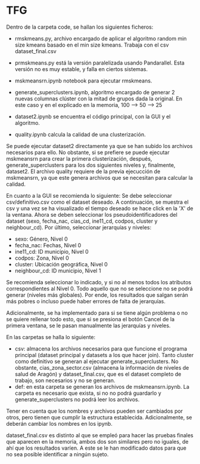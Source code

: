 # TFG

Dentro de la carpeta code, se hallan los siguientes ficheros:

- rmskmeans.py, archivo encargado de aplicar el algoritmo random min size kmeans basado en el min size kmeans. Trabaja con el csv dataset_final.csv
- prmskmeans.py está la versión paralelizada usando Pandarallel. Esta versión no es muy estable, y falla
  en ciertos sistemas.

- mskmeansrn.ipynb notebook para ejecutar rmskmeans.
- generate_superclusters.ipynb, algoritmo encargado de generar 2 nuevas columnas clúster con la mitad de grupos dada la original. En este caso y en el explicado en la memoria, 100 --> 50 --> 25
- dataset2.ipynb se encuentra el código principal, con la GUI y el algoritmo. 
- quality.ipynb calcula la calidad de una clusterización.

Se puede ejecutar dataset2 directamente ya que se han subido los archivos necesarios para ello. No obstante, si se prefiere se puede ejecutar mskmeansrn para crear la primera clusterización, después, generate_superclusters para los dos siguientes niveles y, finalmente, dataset2. El archivo quality requiere de la previa ejecucción de mskmeansrn, ya que este genera archivos que se necesitan para calcular la calidad.

En cuanto a la GUI se recomienda lo siguiente:
  Se debe seleccionar csv/definitivo.csv como el dataset deseado.
  A continuación, se muestra el csv y una vez se ha visualizado el tiempo deseado se hace click en la 'X' de la ventana.
  Ahora se deben seleccionar los pseudoidentificadores del dataset (sexo, fecha_nac, cias_cd, ine11_cd, codpos, cluster y neighbour_cd).
  Por último, seleccionar jerarquías y niveles:
  - sexo: Género, Nivel 0
  - fecha_nac: Fechas, Nivel 0
  - ine11_cd: ID municipio, Nivel 0
  - codpos: Zona, Nivel 0
  - cluster: Ubicación geográfica, Nivel 0
  - neighbour_cd: ID municipio, Nivel 1

Se recomienda seleccionar lo indicado, y si no al menos todos los atributos correspondientes al Nivel 0. 
Todo aquello que no se seleccione no se podrá generar (niveles más globales). Por ende, los resultados que salgan serán más pobres o incluso puede haber errores de falta de jerarquías.

Adicionalmente, se ha implementado para si se tiene algún problema o no se quiere rellenar todo esto, que si se presiona el botón Cancel
de la primera ventana, se le pasan manualmente las jerarquías y niveles.

En las carpetas se halla lo siguiente:
  - csv: almacena los archivos necesarios para que funcione el programa principal (dataset principal y datasets a los que hacer join). Tanto cluster como definitivo  se generan al ejecutar generate_superclusters. No obstante, cias_zona_sector.csv (almacena la información de niveles de salud de Aragón) y dataset_final.csv, que es el dataset completo de trabajo, son necesarios y no se generan.
  - def: en esta carpeta se generan los archivos de mskmeansrn.ipynb. La carpeta es necesario que exista, si no no podrá guardarlo y generate_superclusters no podrá leer los archivos.
  
  
Tener en cuenta que los nombres y archivos pueden ser cambiados por otros, pero tienen que cumplir la estructura establecida. Adicionalmente, se deberán cambiar los nombres en los ipynb.

dataset_final.csv es distinto al que se empleó para hacer las pruebas finales que aparecen en la memoria, ambos dos son similares pero no iguales, de ahí que los resultados varíen. A este se le han modificado datos para que no sea posible identificar a ningún sujeto.
